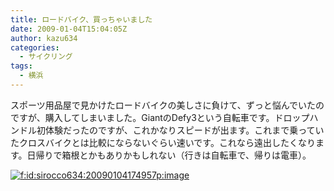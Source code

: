 ```yaml
---
title: ロードバイク、買っちゃいました
date: 2009-01-04T15:04:05Z
author: kazu634
categories:
  - サイクリング
tags:
  - 横浜
---
```

<div class="section">
<p>
    スポーツ用品屋で見かけたロードバイクの美しさに負けて、ずっと悩んでいたのですが、購入してしまいました。GiantのDefy3という自転車です。ドロップハンドル初体験だったのですが、これかなりスピードが出ます。これまで乗っていたクロスバイクとは比較にならないぐらい速いです。これなら遠出したくなります。日帰りで箱根とかもありかもしれない（行きは自転車で、帰りは電車）。
</p>

<p>
<a href="http://f.hatena.ne.jp/sirocco634/20090104174957" onclick="__gaTracker('send', 'event', 'outbound-article', 'http://f.hatena.ne.jp/sirocco634/20090104174957', '');" class="hatena-fotolife" target="_blank"><img src="http://cdn-ak.f.st-hatena.com/images/fotolife/s/sirocco634/20090104/20090104174957.png" alt="f:id:sirocco634:20090104174957p:image" title="f:id:sirocco634:20090104174957p:image" class="hatena-fotolife" /></a>
</p>
</div>
